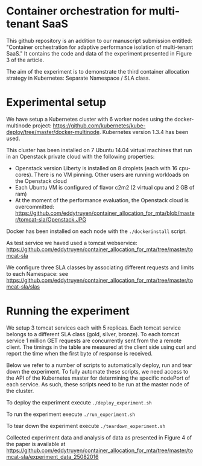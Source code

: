 # Container orchestration for multi-tenant SaaS

This github repository is an addition to our manuscript submission entitled: "Container orchestration for adaptive performance isolation  of multi-tenant SaaS." It contains the code and data of the experiment presented in Figure 3 of the article.

The aim of the experiment is to demonstrate the third container allocation strategy in Kubernetes: Separate Namespace / SLA class.

# Experimental setup
We have setup a Kubernetes cluster with 6 worker nodes using the docker-multinode project: https://github.com/kubernetes/kube-deploy/tree/master/docker-multinode. Kubernetes version 1.3.4 has been used.

This cluster has been installed on 7 Ubuntu 14.04 virtual machines that run in an Openstack private cloud with the following properties:
* Openstack version Liberty is installed on 8 droplets (each with 16 cpu-cores). There is no VM pinning. Other users are running workloads on the Openstack cloud
* Each Ubuntu VM is configured of flavor c2m2 (2 virtual cpu and 2 GB of ram) 
* At the moment of the performance evaluation, the Openstack cloud is overcommitted: https://github.com/eddytruyen/container_allocation_for_mta/blob/master/tomcat-sla/Openstack.JPG

Docker has been installed on each node with the `./dockerinstall` script. 

As test service we haved used a tomcat webservice: https://github.com/eddytruyen/container_allocation_for_mta/tree/master/tomcat-sla

We configure three SLA classes by associating different requests and limits to each Namespace: see https://github.com/eddytruyen/container_allocation_for_mta/tree/master/tomcat-sla/slas

# Running the experiment
We setup 3 tomcat services each with 5 replicas. Each tomcat service belongs to a different SLA class (gold, silver, bronze). To each tomcat service 1 million GET requests are concurrently sent from the a remote client. The timings in the table are measured at the client side using curl and report the time when the first byte of response is received.

Below we refer to a number of scripts to automatically deploy, run and tear down the experiment. To fully automate these scripts, we need access to the API of the Kubernetes master for determining the specific nodePort of each service. As such, these scripts need to be run at the master node of the cluster.

To deploy the experiment execute `./deploy_experiment.sh`

To run the experiment execute `./run_experiment.sh`

To tear down the experiment execute `./teardown_experiment.sh`

Collected experiment data and analysis of data as presented in Figure 4 of the paper is available at https://github.com/eddytruyen/container_allocation_for_mta/tree/master/tomcat-sla/experiment_data_25082016


